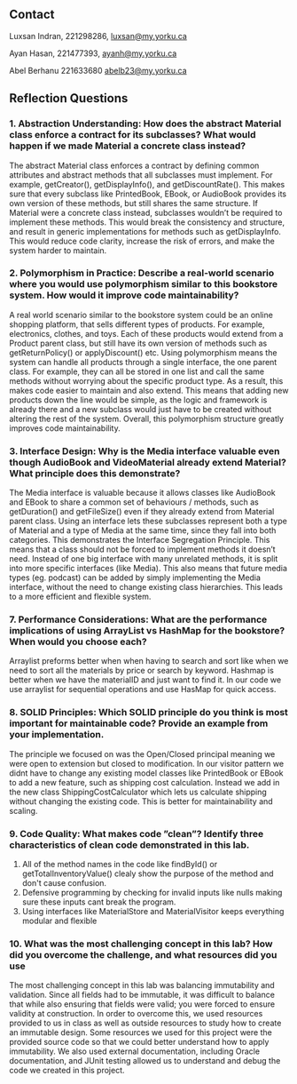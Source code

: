 ## Contact
Luxsan Indran,
221298286,
luxsan@my.yorku.ca

Ayan Hasan,
221477393,
ayanh@my.yorku.ca

Abel Berhanu
221633680
abelb23@my.yorku.ca

## Reflection Questions
### 1. Abstraction Understanding: How does the abstract Material class enforce a contract for its subclasses? What would happen if we made Material a concrete class instead?
   
The abstract Material class enforces a contract by defining common attributes and abstract methods that all subclasses must implement. For example, getCreator(), getDisplayInfo(), and getDiscountRate(). This makes sure that every subclass like PrintedBook, EBook, or AudioBook provides its own version of these methods, but still shares the same structure.
If Material were a concrete class instead, subclasses wouldn’t be required to implement these methods. This would break the consistency and structure, and result in generic implementations for methods such as getDisplayInfo. This would reduce code clarity, increase the risk of errors, and make the system harder to maintain.

### 2. Polymorphism in Practice: Describe a real-world scenario where you would use polymorphism similar to this bookstore system. How would it improve code maintainability?
   
A real world scenario similar to the bookstore system could be an online shopping platform, that sells different types of products. For example, electronics, clothes, and toys. Each of these products would extend from a Product parent class, but still have its own version of methods such as getReturnPolicy() or applyDiscount() etc.
Using polymorphism means the system can handle all products through a single interface, the one parent class. For example, they can all be stored in one list and call the same methods without worrying about the specific product type. As a result, this makes code easier to maintain and also extend. This means that adding new products down the line would be simple, as the logic and framework is already there and a new subclass would just have to be created without altering the rest of the system. Overall, this polymorphism structure greatly improves code maintainability.

### 3. Interface Design: Why is the Media interface valuable even though AudioBook and VideoMaterial already extend Material? What principle does this demonstrate?
  
The Media interface is valuable because it allows classes like AudioBook and EBook to share a common set of behaviours / methods, such as getDuration() and getFileSize() even if they already extend from Material parent class. Using an interface lets these subclasses represent both a type of Material and a type of Media at the same time, since they fall into both categories.
This demonstrates the Interface Segregation Principle. This means that a class should not be forced to implement methods it doesn’t need. Instead of one big interface with many unrelated methods, it is split into more specific interfaces (like Media). This also means that future media types (eg. podcast) can be added by simply implementing the Media interface, without the need to change existing class hierarchies. This leads to a more efficient and flexible system.

### 7. Performance Considerations: What are the performance implications of using ArrayList vs HashMap for the bookstore? When would you choose each?

Arraylist preforms better when when having to search and sort like when we need to sort all the materials by price or search by keyword. Hashmap is better when we have the materialID and just want to find it. In our code we use arraylist for sequential operations and use HasMap for quick access.

### 8. SOLID Principles: Which SOLID principle do you think is most important for maintainable code? Provide an example from your implementation.

The principle we focused on was the Open/Closed principal meaning we were open to extension but closed to modification. In our visitor pattern we didnt have to change any existing model classes like PrintedBook or EBook to add a new feature, such as shipping cost calculation. Instead we add in the new class ShippingCostCalculator which lets us calculate shipping without changing the existing code. This is better for maintainability and scaling.

### 9. Code Quality: What makes code ”clean”? Identify three characteristics of clean code demonstrated in this lab.

1. All of the method names in the code like findById() or getTotalInventoryValue() clealy show the purpose of the method and don't cause confusion.
2. Defensive programming by checking for invalid inputs like nulls making sure these inputs cant break the program.
3. Using interfaces like MaterialStore and MaterialVisitor keeps everything modular and flexible

### 10. What was the most challenging concept in this lab? How did you overcome the challenge, and what resources did you use

The most challenging concept in this lab was balancing immutability and validation. Since all fields had to be immutable, it was difficult to balance that while also ensuring that fields were valid; you were forced to ensure validity at construction. In order to overcome this, we used resources provided to us in class as well as outside resources to study how to create an immutable design. Some resources we used for this project were the provided source code so that we could better understand how to apply immutability. We also used external documentation, including Oracle documentation, and JUnit testing allowed us to understand and debug the code we created in this project.
